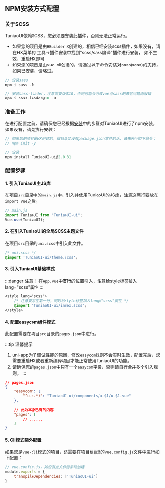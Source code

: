 ## NPM安装方式配置 <to-api/>

### 关于SCSS

TuniaoUI依赖SCSS，您必须要安装此插件，否则无法正常运行。

- 如果您的项目是由`HBuilder X`创建的，相信已经安装scss插件，如果没有，请在HX菜单的 工具->插件安装中找到"scss/sass编译"插件进行安装，
如不生效，重启HX即可
- 如果您的项目是由vue-cli创建的，请通过以下命令安装对sass(scss)的支持，如果已安装，请略过。

```js
// 安装sass
npm i sass -D

// 安装sass-loader，注意需要版本10，否则可能会导致vue与sass的兼容问题而报错
npm i sass-loader@10 -D
```

### 准备工作

在进行配置之前，请确保您已经根据[安装](/components/install.html)中的步骤对TuniaoUI进行了npm安装，如果没有，请先执行安装：

```js
// 如果您的项目是HX创建的，根目录又没有package.json文件的话，请先执行如下命令：
// npm init -y

// 安装
npm install TuniaoUI-ui@2.0.31
```

### 配置步骤

#### 1. 引入TuniaoUI主JS库

在项目`src`目录中的`main.js`中，引入并使用TuniaoUI的JS库，注意这两行要放在`import Vue`之后。

```js
// main.js
import TuniaoUI from "TuniaoUI-ui";
Vue.use(TuniaoUI);
```


#### 2. 在引入TuniaoUI的全局SCSS主题文件

在项目`src`目录的`uni.scss`中引入此文件。

```css
/* uni.scss */
@import 'TuniaoUI-ui/theme.scss';
```


#### 3. 引入TuniaoUI基础样式

:::danger 注意！
在`App.vue`中**首行**的位置引入，注意给style标签加入lang="scss"属性
:::

```css
<style lang="scss">
	/* 注意要写在第一行，同时给style标签加入lang="scss"属性 */
	@import "TuniaoUI-ui/index.scss";
</style>
```


#### 4. 配置easycom组件模式

此配置需要在项目`src`目录的`pages.json`中进行。

:::tip 温馨提示
1. uni-app为了调试性能的原因，修改`easycom`规则不会实时生效，配置完后，您需要重启HX或者重新编译项目才能正常使用TuniaoUI的功能。
2. 请确保您的`pages.json`中只有一个`easycom`字段，否则请自行合并多个引入规则。
:::

```json
// pages.json
{
	"easycom": {
		"^u-(.*)": "TuniaoUI-ui/components/u-$1/u-$1.vue"
	},
	
	// 此为本身已有的内容
	"pages": [
		// ......
	]
}
```


#### 5. Cli模式额外配置

如果您是`vue-cli`模式的项目，还需要在项目`根目录`的`vue.config.js`文件中进行如下配置：

```js
// vue.config.js，如没有此文件则手动创建
module.exports = {
    transpileDependencies: ['TuniaoUI-ui']
}
```
